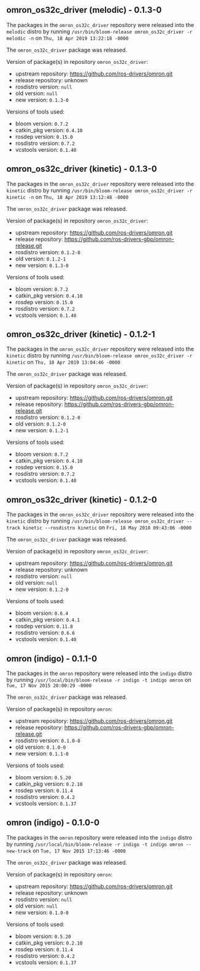 ## omron_os32c_driver (melodic) - 0.1.3-0

The packages in the `omron_os32c_driver` repository were released into the `melodic` distro by running `/usr/bin/bloom-release omron_os32c_driver -r melodic -n` on `Thu, 18 Apr 2019 13:22:18 -0000`

The `omron_os32c_driver` package was released.

Version of package(s) in repository `omron_os32c_driver`:

- upstream repository: https://github.com/ros-drivers/omron.git
- release repository: unknown
- rosdistro version: `null`
- old version: `null`
- new version: `0.1.3-0`

Versions of tools used:

- bloom version: `0.7.2`
- catkin_pkg version: `0.4.10`
- rosdep version: `0.15.0`
- rosdistro version: `0.7.2`
- vcstools version: `0.1.40`


## omron_os32c_driver (kinetic) - 0.1.3-0

The packages in the `omron_os32c_driver` repository were released into the `kinetic` distro by running `/usr/bin/bloom-release omron_os32c_driver -r kinetic -n` on `Thu, 18 Apr 2019 13:12:48 -0000`

The `omron_os32c_driver` package was released.

Version of package(s) in repository `omron_os32c_driver`:

- upstream repository: https://github.com/ros-drivers/omron.git
- release repository: https://github.com/ros-drivers-gbp/omron-release.git
- rosdistro version: `0.1.2-0`
- old version: `0.1.2-1`
- new version: `0.1.3-0`

Versions of tools used:

- bloom version: `0.7.2`
- catkin_pkg version: `0.4.10`
- rosdep version: `0.15.0`
- rosdistro version: `0.7.2`
- vcstools version: `0.1.40`


## omron_os32c_driver (kinetic) - 0.1.2-1

The packages in the `omron_os32c_driver` repository were released into the `kinetic` distro by running `/usr/bin/bloom-release omron_os32c_driver -r kinetic` on `Thu, 18 Apr 2019 13:04:46 -0000`

The `omron_os32c_driver` package was released.

Version of package(s) in repository `omron_os32c_driver`:

- upstream repository: https://github.com/ros-drivers/omron.git
- release repository: https://github.com/ros-drivers-gbp/omron-release.git
- rosdistro version: `0.1.2-0`
- old version: `0.1.2-0`
- new version: `0.1.2-1`

Versions of tools used:

- bloom version: `0.7.2`
- catkin_pkg version: `0.4.10`
- rosdep version: `0.15.0`
- rosdistro version: `0.7.2`
- vcstools version: `0.1.40`


## omron_os32c_driver (kinetic) - 0.1.2-0

The packages in the `omron_os32c_driver` repository were released into the `kinetic` distro by running `/usr/bin/bloom-release omron_os32c_driver --track kinetic --rosdistro kinetic` on `Fri, 18 May 2018 09:43:06 -0000`

The `omron_os32c_driver` package was released.

Version of package(s) in repository `omron_os32c_driver`:

- upstream repository: https://github.com/ros-drivers/omron.git
- release repository: unknown
- rosdistro version: `null`
- old version: `null`
- new version: `0.1.2-0`

Versions of tools used:

- bloom version: `0.6.4`
- catkin_pkg version: `0.4.1`
- rosdep version: `0.11.8`
- rosdistro version: `0.6.6`
- vcstools version: `0.1.40`


## omron (indigo) - 0.1.1-0

The packages in the `omron` repository were released into the `indigo` distro by running `/usr/local/bin/bloom-release -r indigo -t indigo omron` on `Tue, 17 Nov 2015 20:00:29 -0000`

The `omron_os32c_driver` package was released.

Version of package(s) in repository `omron`:
- upstream repository: https://github.com/ros-drivers/omron.git
- release repository: https://github.com/ros-drivers-gbp/omron-release.git
- rosdistro version: `0.1.0-0`
- old version: `0.1.0-0`
- new version: `0.1.1-0`

Versions of tools used:
- bloom version: `0.5.20`
- catkin_pkg version: `0.2.10`
- rosdep version: `0.11.4`
- rosdistro version: `0.4.2`
- vcstools version: `0.1.37`


## omron (indigo) - 0.1.0-0

The packages in the `omron` repository were released into the `indigo` distro by running `/usr/local/bin/bloom-release -r indigo -t indigo omron --new-track` on `Tue, 17 Nov 2015 17:13:46 -0000`

The `omron_os32c_driver` package was released.

Version of package(s) in repository `omron`:
- upstream repository: https://github.com/ros-drivers/omron.git
- release repository: unknown
- rosdistro version: `null`
- old version: `null`
- new version: `0.1.0-0`

Versions of tools used:
- bloom version: `0.5.20`
- catkin_pkg version: `0.2.10`
- rosdep version: `0.11.4`
- rosdistro version: `0.4.2`
- vcstools version: `0.1.37`


